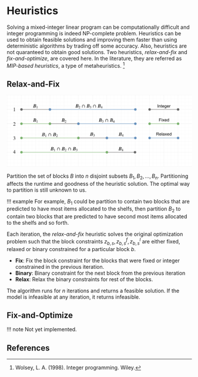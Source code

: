# Heuristics
Solving a mixed-integer linear program can be computationally difficult and integer programming is indeed NP-complete problem. Heuristics can be used to obtain feasible solutions and improving them faster than using deterministic algorithms by trading off some accuracy. Also, heuristics are not quaranteed to obtain good solutions. Two heuristics, *relax-and-fix* and *fix-and-optimize*, are covered here. In the literature, they are referred as *MIP-based heuristics*, a type of metaheuristics. [^Wolsey1998]

## Relax-and-Fix
![](figures/relax-and-fix.png)

Partition the set of blocks $B$ into $n$ disjoint subsets $B_1, B_2, ..., B_n$. Partitioning affects the runtime and goodness of the heuristic solution. The optimal way to partition is still unknown to us.

!!! example
    For example, $B_1$ could be partition to contain two blocks that are predicted to have most items allocated to the shelfs, then partition $B_2$ to contain two blocks that are predicted to have second most items allocated to the shelfs and so forth.

Each iteration, the *relax-and-fix* heuristic solves the original optimization problem such that the block constraints $z_{b,s}, z_{b,s}^f, z_{b,s}^l$ are either fixed, relaxed or binary constrained for a particular block $b$.

* **Fix**: Fix the block constraint for the blocks that were fixed or integer constrained in the previous iteration.
* **Binary**: Binary constraint for the next block from the previous iteration
* **Relax**: Relax the binary constraints for rest of the blocks.

The algorithm runs for $n$ iterations and returns a feasible solution. If the model is infeasible at any iteration, it returns infeasible.

## Fix-and-Optimize
!!! note
    Not yet implemented.


## References
[^Wolsey1998]: Wolsey, L. A. (1998). Integer programming. Wiley.
